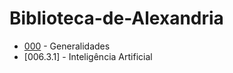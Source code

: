 # Biblioteca-de-Alexandria
- [000](/000/000.md) - Generalidades
- [006.3.1] - Inteligência Artificial
